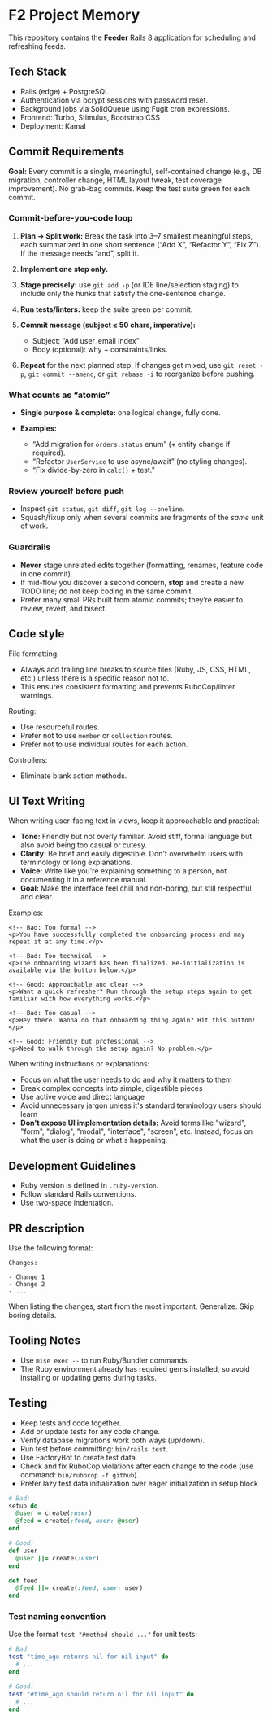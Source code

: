 # F2 Project Memory

This repository contains the **Feeder** Rails 8 application for scheduling and refreshing feeds.

## Tech Stack

- Rails (edge) + PostgreSQL.
- Authentication via bcrypt sessions with password reset.
- Background jobs via SolidQueue using Fugit cron expressions.
- Frontend: Turbo, Stimulus, Bootstrap CSS
- Deployment: Kamal

## Commit Requirements

**Goal:** Every commit is a single, meaningful, self-contained change (e.g., DB migration, controller change, HTML layout tweak, test coverage improvement). No grab-bag commits. Keep the test suite green for each commit.

### Commit-before-you-code loop

1. **Plan → Split work:** Break the task into 3–7 smallest meaningful steps, each summarized in one short sentence (“Add X”, “Refactor Y”, “Fix Z”). If the message needs “and”, split it.
2. **Implement one step only.**
3. **Stage precisely:** use `git add -p` (or IDE line/selection staging) to include only the hunks that satisfy the one-sentence change.
4. **Run tests/linters:** keep the suite green per commit.
5. **Commit message (subject ≤ 50 chars, imperative):**

   * Subject: “Add user\_email index”
   * Body (optional): why + constraints/links.
6. **Repeat** for the next planned step. If changes get mixed, use `git reset -p`, `git commit --amend`, or `git rebase -i` to reorganize before pushing.

### What counts as “atomic”

* **Single purpose & complete:** one logical change, fully done.
* **Examples:**

  * “Add migration for `orders.status` enum” (+ entity change if required).
  * “Refactor `UserService` to use async/await” (no styling changes).
  * “Fix divide-by-zero in `calc()` + test.”

### Review yourself before push

* Inspect `git status`, `git diff`, `git log --oneline`.
* Squash/fixup only when several commits are fragments of the *same* unit of work.

### Guardrails

* **Never** stage unrelated edits together (formatting, renames, feature code in one commit).
* If mid-flow you discover a second concern, **stop** and create a new TODO line; do not keep coding in the same commit.
* Prefer many small PRs built from atomic commits; they’re easier to review, revert, and bisect.

## Code style

File formatting:

- Always add trailing line breaks to source files (Ruby, JS, CSS, HTML, etc.) unless there is a specific reason not to.
- This ensures consistent formatting and prevents RuboCop/linter warnings.

Routing:

- Use resourceful routes.
- Prefer not to use `member` or `collection` routes.
- Prefer not to use individual routes for each action.

Controllers:

- Eliminate blank action methods.

## UI Text Writing

When writing user-facing text in views, keep it approachable and practical:

- **Tone:** Friendly but not overly familiar. Avoid stiff, formal language but also avoid being too casual or cutesy.
- **Clarity:** Be brief and easily digestible. Don't overwhelm users with terminology or long explanations.
- **Voice:** Write like you're explaining something to a person, not documenting it in a reference manual.
- **Goal:** Make the interface feel chill and non-boring, but still respectful and clear.

Examples:

```erb
<!-- Bad: Too formal -->
<p>You have successfully completed the onboarding process and may repeat it at any time.</p>

<!-- Bad: Too technical -->
<p>The onboarding wizard has been finalized. Re-initialization is available via the button below.</p>

<!-- Good: Approachable and clear -->
<p>Want a quick refresher? Run through the setup steps again to get familiar with how everything works.</p>
```

```erb
<!-- Bad: Too casual -->
<p>Hey there! Wanna do that onboarding thing again? Hit this button!</p>

<!-- Good: Friendly but professional -->
<p>Need to walk through the setup again? No problem.</p>
```

When writing instructions or explanations:
- Focus on what the user needs to do and why it matters to them
- Break complex concepts into simple, digestible pieces
- Use active voice and direct language
- Avoid unnecessary jargon unless it's standard terminology users should learn
- **Don't expose UI implementation details:** Avoid terms like "wizard", "form", "dialog", "modal", "interface", "screen", etc. Instead, focus on what the user is doing or what's happening.

## Development Guidelines

- Ruby version is defined in `.ruby-version`.
- Follow standard Rails conventions.
- Use two-space indentation.

## PR description

Use the following format:

```
Changes:

- Change 1
- Change 2
- ...
```

When listing the changes, start from the most important. Generalize. Skip boring details.

## Tooling Notes

- Use `mise exec --` to run Ruby/Bundler commands.
- The Ruby environment already has required gems installed, so avoid installing or updating gems during tasks.

## Testing

- Keep tests and code together.
- Add or update tests for any code change.
- Verify database migrations work both ways (up/down).
- Run test before committing: `bin/rails test`.
- Use FactoryBot to create test data.
- Check and fix RuboCop violations after each change to the code (use command: `bin/rubocop -f github`).
- Prefer lazy test data initialization over eager initialization in setup block

```ruby
# Bad:
setup do
  @user = create(:user)
  @feed = create(:feed, user: @user)
end

# Good:
def user
  @user ||= create(:user)
end

def feed
  @feed ||= create(:feed, user: user)
end
```

### Test naming convention

Use the format `test "#method should ..."` for unit tests:

```ruby
# Bad:
test "time_ago returns nil for nil input" do
  # ...
end

# Good:
test "#time_ago should return nil for nil input" do
  # ...
end
```

